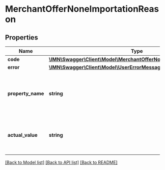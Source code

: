 # MerchantOfferNoneImportationReason

## Properties
Name | Type | Description | Notes
------------ | ------------- | ------------- | -------------
**code** | [**\IMN\Swagger\Client\Model\MerchantOfferNoneImportationReasonCode**](MerchantOfferNoneImportationReasonCode.md) |  | [optional] 
**error** | [**\IMN\Swagger\Client\Model\UserErrorMessage**](UserErrorMessage.md) |  | [optional] 
**property_name** | **string** | The related property name causing the none importation of the offer | [optional] 
**actual_value** | **string** | The actual value causing the none importation of the offer | [optional] 

[[Back to Model list]](../README.md#documentation-for-models) [[Back to API list]](../README.md#documentation-for-api-endpoints) [[Back to README]](../README.md)


